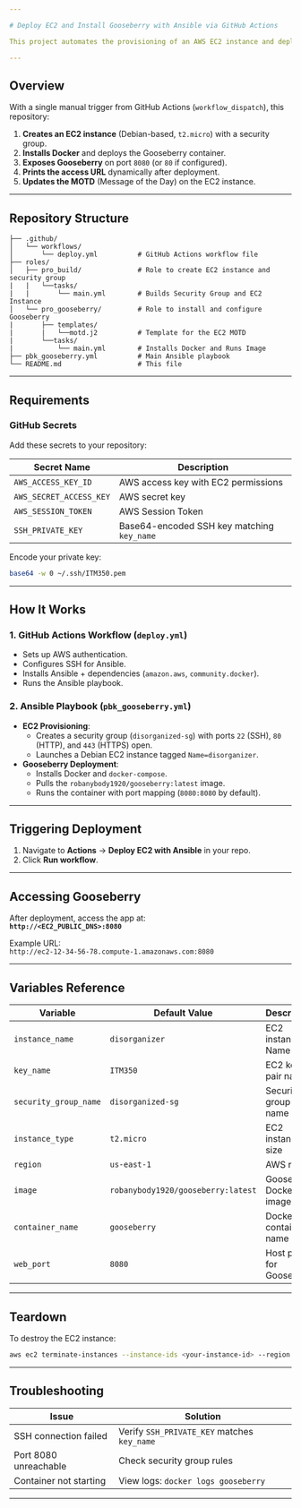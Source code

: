 ```yaml
---

# Deploy EC2 and Install Gooseberry with Ansible via GitHub Actions

This project automates the provisioning of an AWS EC2 instance and deploys the [Gooseberry](https://github.com/robanybody1920/gooseberry) application via Docker using Ansible, all triggered through a GitHub Actions workflow.

---
```


## Overview

With a single manual trigger from GitHub Actions (`workflow_dispatch`), this repository:

1. **Creates an EC2 instance** (Debian-based, `t2.micro`) with a security group.
2. **Installs Docker** and deploys the Gooseberry container.
3. **Exposes Gooseberry** on port `8080` (or `80` if configured).
4. **Prints the access URL** dynamically after deployment.
5. **Updates the MOTD** (Message of the Day) on the EC2 instance.

---

## Repository Structure

```
├── .github/
│   └── workflows/
│       └── deploy.yml          # GitHub Actions workflow file
├── roles/
│   ├── pro_build/              # Role to create EC2 instance and security group
|   |   └──tasks/
|   |       └── main.yml        # Builds Security Group and EC2 Instance
│   └── pro_gooseberry/         # Role to install and configure Gooseberry
|       ├── templates/
|       |   └──motd.j2          # Template for the EC2 MOTD
|       └──tasks/
|           └── main.yml        # Installs Docker and Runs Image
├── pbk_gooseberry.yml          # Main Ansible playbook 
└── README.md                   # This file
```

---

## Requirements

### GitHub Secrets
Add these secrets to your repository:

| Secret Name            | Description                                     |
|------------------------|-------------------------------------------------|
| `AWS_ACCESS_KEY_ID`    | AWS access key with EC2 permissions             |
| `AWS_SECRET_ACCESS_KEY`| AWS secret key                                  |
| `AWS_SESSION_TOKEN`    | AWS Session Token                               |
| `SSH_PRIVATE_KEY`      | Base64-encoded SSH key matching `key_name`      |

Encode your private key:
```bash
base64 -w 0 ~/.ssh/ITM350.pem
```

---

## How It Works

### 1. GitHub Actions Workflow (`deploy.yml`)
- Sets up AWS authentication.
- Configures SSH for Ansible.
- Installs Ansible + dependencies (`amazon.aws`, `community.docker`).
- Runs the Ansible playbook.

### 2. Ansible Playbook (`pbk_gooseberry.yml`)
- **EC2 Provisioning**:
  - Creates a security group (`disorganized-sg`) with ports `22` (SSH), `80` (HTTP), and `443` (HTTPS) open.
  - Launches a Debian EC2 instance tagged `Name=disorganizer`.
- **Gooseberry Deployment**:
  - Installs Docker and `docker-compose`.
  - Pulls the `robanybody1920/gooseberry:latest` image.
  - Runs the container with port mapping (`8080:8080` by default).

---

## Triggering Deployment

1. Navigate to **Actions** → **Deploy EC2 with Ansible** in your repo.
2. Click **Run workflow**.

---

## Accessing Gooseberry

After deployment, access the app at:  
**`http://<EC2_PUBLIC_DNS>:8080`**  

Example URL:  
`http://ec2-12-34-56-78.compute-1.amazonaws.com:8080`

---

## Variables Reference

| Variable              | Default Value                     | Description                          |
|-----------------------|-----------------------------------|--------------------------------------|
| `instance_name`       | `disorganizer`                    | EC2 instance Name tag                |
| `key_name`            | `ITM350`                          | EC2 key pair name                    |
| `security_group_name` | `disorganized-sg`                 | Security group name                  |
| `instance_type`       | `t2.micro`                        | EC2 instance size                    |
| `region`              | `us-east-1`                       | AWS region                           |
| `image`               | `robanybody1920/gooseberry:latest`| Gooseberry Docker image              |
| `container_name`      | `gooseberry`                      | Docker container name                |
| `web_port`            | `8080`                            | Host port for Gooseberry             |

---

## Teardown

To destroy the EC2 instance:
```bash
aws ec2 terminate-instances --instance-ids <your-instance-id> --region us-east-1
```

---

## Troubleshooting

| Issue                  | Solution                                    |
|------------------------|---------------------------------------------|
| SSH connection failed  | Verify `SSH_PRIVATE_KEY` matches `key_name` |
| Port 8080 unreachable  | Check security group rules                  |
| Container not starting | View logs: `docker logs gooseberry`         |

---
